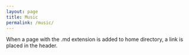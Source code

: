 ```yaml
---
layout: page
title: Music
permalink: /music/
---
```


When a page with the .md extension is added to home directory, a link is placed in the header.
